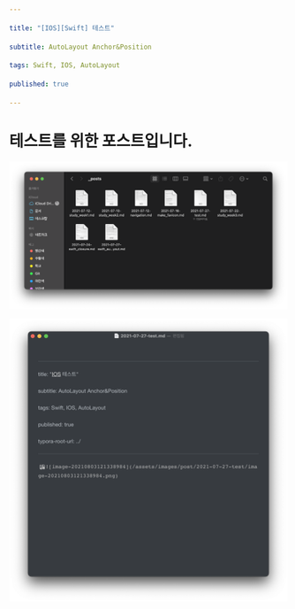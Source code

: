 ```yaml
---

title: "[IOS][Swift] 테스트" 

subtitle: AutoLayout Anchor&Position 

tags: Swift, IOS, AutoLayout

published: true

---
```


# 테스트를 위한 포스트입니다.

![image-20210803121338984](/assets/images/post/2021-07-27-test/image-20210803121338984.png)

![image-20210803131810838](/assets/images/post/2021-07-27-test/image-20210803131810838.png)

